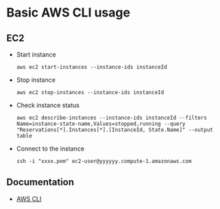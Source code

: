 # Basic AWS CLI usage

## EC2
* Start instance
    ```
    aws ec2 start-instances --instance-ids instanceId
    ```
* Stop instance
    ```
    aws ec2 stop-instances --instance-ids instanceId
    ```
* Check instance status
    ```
    aws ec2 describe-instances --instance-ids instanceId --filters Name=instance-state-name,Values=stopped,running --query "Reservations[*].Instances[*].[InstanceId, State.Name]" --output table
    ```
* Connect to the instance
    ```
    ssh -i "xxxx.pem" ec2-user@yyyyyy.compute-1.amazonaws.com
    ```


## Documentation
* [AWS CLI](https://aws.amazon.com/cli/)